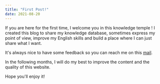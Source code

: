 ```yaml
---
title: "First Post!"
date: 2021-08-20
---
```


If you are here for the first time, I welcome you in this knowledge temple !
I created this blog to share my knowledge database, sometimes express my
point of view, improve my English skills and build a place where I can just
share what I want.

It's always nice to have some feedback so you can reach me on this [mail](mailto:dev@maiste.fr).

In the following months, I will do my best to improve the content and the quality
of this website.

Hope you'll enjoy it!
